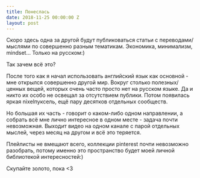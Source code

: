 ```yaml
---
title: Понеслась
date: 2018-11-25 00:00:00 Z
layout: post
---
```


Скоро здесь одна за другой будут публиковаться статьи с переводами/мыслями по совершенно разным тематикам. Экономика, минимализм, mindset... Только на русском:)

Так зачем всё это?

После того как я начал использовать английский язык как основной - мне открылся совершенно другой мир. Вокруг столько полезных/ценных вещей, которых очень часто просто нет на русском языке. Да и никто их особо не освещал за отсутствием публики. Потом появилась яркая nixelпуксель, ещё пару десятков отдельных сообществ.

Но большая их часть - говорит о каком-либо одном направлении, а собрать всё мне лично интересное в одном месте - задача почти невозможная. Выходит видео на одном канале с парой отдельных мыслей, через месяц на другом и всё это теряется.

Плейлисты не вмещают всего, коллекции pinterest почти невозможно разобрать, потому именно это пространство будет моей личной библиотекой интересностей:)

Скупайте золото, пока &lt;3&nbsp;